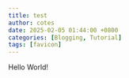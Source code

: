```yaml
---
title: test
author: cotes
date: 2025-02-05 01:44:00 +0800
categories: [Blogging, Tutorial]
tags: [favicon]
---
```

Hello World!
